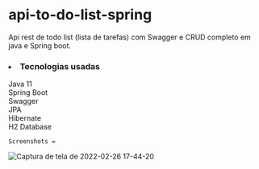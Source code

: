 # api-to-do-list-spring
Api rest de todo list (lista de tarefas) com Swagger e CRUD completo em java e Spring boot.

<h3><li>Tecnologias usadas</li></h3>
    Java 11<br>
    Spring Boot<br>
    Swagger<br>
    JPA<br>
    Hibernate<br>
    H2 Database<br>
    
    Screenshots =
    
![Captura de tela de 2022-02-26 17-44-20](https://user-images.githubusercontent.com/89152312/155860536-66c496a4-624c-42b8-a759-7dfe98e07010.png)
